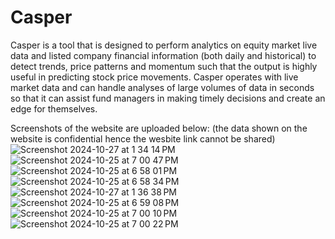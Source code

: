 # Casper

Casper is a tool that is designed to perform analytics on equity market live data and listed company financial information (both daily and historical) to detect trends, price patterns and momentum such that the output is highly useful in predicting stock price movements. Casper operates with live market data and can handle analyses of large volumes of data in seconds so that it can assist fund managers in making timely decisions and create an edge for themselves. 

Screenshots of the website are uploaded below: (the data shown on the website is confidential hence the wesbite link cannot be shared)
![Screenshot 2024-10-27 at 1 34 14 PM](https://github.com/user-attachments/assets/440bf85a-6fb1-4b46-9d9b-35c6e0b4aeb5)
![Screenshot 2024-10-25 at 7 00 47 PM](https://github.com/user-attachments/assets/31950701-6b65-498d-959c-7b87ae3049fa)
![Screenshot 2024-10-25 at 6 58 01 PM](https://github.com/user-attachments/assets/b4e46dff-16cc-45c5-818f-4b116a2d46c1)
![Screenshot 2024-10-25 at 6 58 34 PM](https://github.com/user-attachments/assets/f657a688-a6a7-4e2c-bde2-7a1f421df0ef)
![Screenshot 2024-10-27 at 1 36 38 PM](https://github.com/user-attachments/assets/f6d42b89-cf85-46fe-91f7-f6b4770fca0e)
![Screenshot 2024-10-25 at 6 59 08 PM](https://github.com/user-attachments/assets/e3b20c1e-c100-40bd-b925-7dde72d6b527)
![Screenshot 2024-10-25 at 7 00 10 PM](https://github.com/user-attachments/assets/3b533c9c-4e8e-4f27-93e6-3117ab649ffb)
![Screenshot 2024-10-25 at 7 00 22 PM](https://github.com/user-attachments/assets/527110fa-44ea-445d-9d08-bd8e922b5512)
